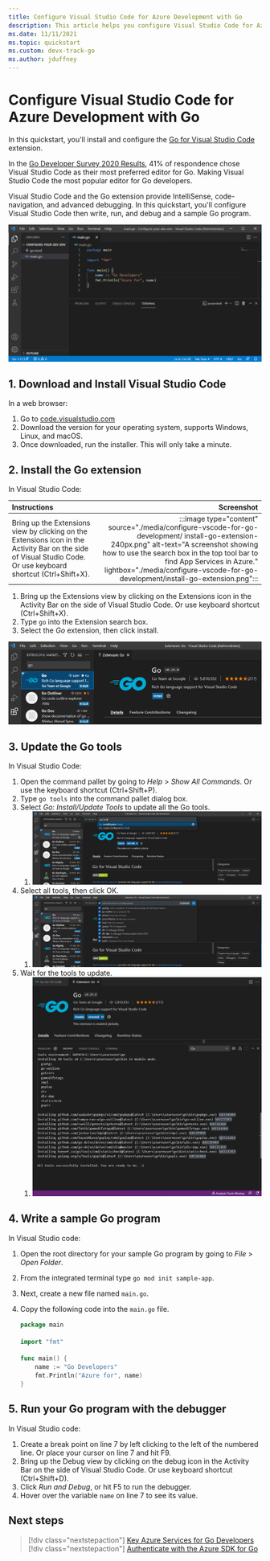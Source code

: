```yaml
---
title: Configure Visual Studio Code for Azure Development with Go
description: This article helps you configure Visual Studio Code for Azure development with Go.
ms.date: 11/11/2021
ms.topic: quickstart
ms.custom: devx-track-go
ms.author: jduffney
---
```


# Configure Visual Studio Code for Azure Development with Go

In this quickstart, you'll install and configure the [Go for Visual Studio Code](https://marketplace.visualstudio.com/items?itemName=golang.Go) extension.

In the [Go Developer Survey 2020 Results](https://go.dev/blog/survey2020-results), 41% of respondence chose Visual Studio Code as their most preferred editor for Go. Making Visual Studio Code the most popular editor for Go developers.

Visual Studio Code and the Go extension provide IntelliSense, code-navigation, and advanced debugging. In this quickstart, you'll configure Visual Studio Code then write, run, and debug and a sample Go program.

![A screenshot showing a Go program within Visual Studio Code](./media/configure-vscode-for-go-development/go-in-vscode.png)

## 1. Download and Install Visual Studio Code

In a web browser:

1. Go to [code.visualstudio.com](https://code.visualstudio.com/)
1. Download the version for your operating system, supports Windows, Linux, and macOS.
1. Once downloaded, run the installer. This will only take a minute.

## 2. Install the Go extension

In Visual Studio Code:

| Instructions    | Screenshot |
|:----------------|-----------:|
| Bring up the Extensions view by clicking on the Extensions icon in the Activity Bar on the side of Visual Studio Code. Or use keyboard shortcut (Ctrl+Shift+X). | :::image type="content" source="./media/configure-vscode-for-go-development/ install-go-extension-240px.png" alt-text="A screenshot showing how to use the search box in the top tool bar to find App Services in Azure." lightbox="./media/configure-vscode-for-go-development/install-go-extension.png"::: |


1. Bring up the Extensions view by clicking on the Extensions icon in the Activity Bar on the side of Visual Studio Code. Or use keyboard shortcut (Ctrl+Shift+X).
1. Type `go` into the Extension search box.
1. Select the *Go* extension, then click install.

![A screenshot showing how to install the VS code Go extension](./media/configure-vscode-for-go-development/install-go-extension.png)

## 3. Update the Go tools

In Visual Studio Code:

1. Open the command pallet by going to *Help* > *Show All Commands*. Or use the keyboard shortcut (Ctrl+Shift+P).
1. Type `go tools` into the command pallet dialog box.
1. Select *Go: Install/Update Tools* to update all the Go tools.
    1. ![A screenshot showing how to install Go tools within VS code](./media/configure-vscode-for-go-development/install-go-tools.png)  
1. Select all tools, then click OK.
    1. ![A screenshot showing to select all the available Go tools to update](./media/configure-vscode-for-go-development/select-all-go-tools.png)
1. Wait for the tools to update.
    1. ![A screenshot showing the completed list of Go tools updated](./media/configure-vscode-for-go-development/go-tools-installed.png)

## 4. Write a sample Go program

In Visual Studio code:

1. Open the root directory for your sample Go program by going to *File* > *Open Folder*.
1. From the integrated terminal type `go mod init sample-app`.
1. Next, create a new file named `main.go`.
1. Copy the following code into the `main.go` file.

    ```go
    package main

    import "fmt"

    func main() {
        name := "Go Developers"
        fmt.Println("Azure for", name)
    }
    ```

## 5. Run your Go program with the debugger

In Visual Studio code:

1. Create a break point on line 7 by left clicking to the left of the numbered line. Or place your cursor on line 7 and hit F9.
1. Bring up the Debug view by clicking on the debug icon in the Activity Bar on the side of Visual Studio Code. Or use keyboard shortcut (Ctrl+Shift+D).
1. Click *Run and Debug*, or hit F5 to run the debugger.
1. Hover over the variable `name` on line 7 to see its value.

<!-- make a table -->

## Next steps

> [!div class="nextstepaction"]
> [Key Azure Services for Go Developers](key-azure-services-for-go.md)
> [!div class="nextstepaction"]
> [Authenticate with the Azure SDK for Go](azure-sdk-authentication.md)

